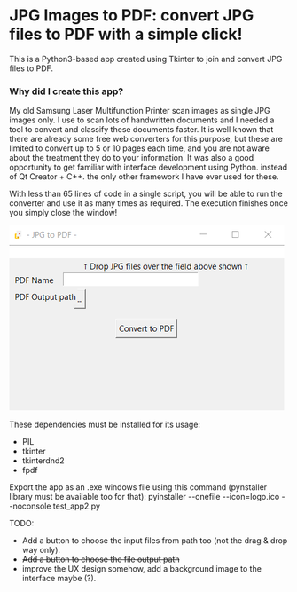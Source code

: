# JPG Images to PDF: convert JPG files to PDF with a simple click!


This is a Python3-based app created using Tkinter to join and convert JPG files to PDF.

### Why did I create this app?

My old Samsung Laser Multifunction Printer scan images as single JPG images only. I use to scan lots of handwritten documents and I needed a tool to convert and classify these documents faster. It is well known that there are already some free web converters for this purpose, but these are limited to convert up to 5 or 10 pages each time, and you are not aware about the treatment they do to your information. It was also a good opportunity to get familiar with interface development using Python. instead of Qt Creator + C++. the only other framework I have ever used for these. 

With less than 65 lines of code in a single script, you will be able to run the converter and use it as many times as required. The execution finishes once you simply close the window!



![screenshot](https://github.com/jadvani/JPG_to_PDF/blob/master/img/screenshot_app.png?style=centerme)
 
 
These dependencies must be installed for its usage:

* PIL
* tkinter
* tkinterdnd2
* fpdf

 
Export the app as an .exe windows file using this command (pynstaller library must be available too for that):
pyinstaller --onefile --icon=logo.ico --noconsole test_app2.py


TODO:

* Add a button to choose the input files from path too (not the drag & drop way only).
* ~~Add a button to choose the file output path~~
* improve the UX design somehow, add a background image to the interface maybe (?).


